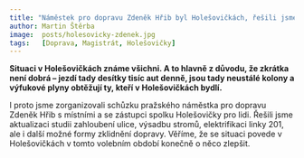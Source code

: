 ```yaml
---
title: "Náměstek pro dopravu Zdeněk Hřib byl Holešovičkách, řešili jsme budoucnost dopravní tepny"
author: Martin Štěrba
image:  posts/holesovicky-zdenek.jpg
tags:   [Doprava, Magistrát, Holešovičky]
---
```


**Situaci v Holešovičkách známe všichni. A to hlavně z důvodu, že zkrátka není dobrá – jezdí tady desítky tisíc aut denně, jsou tady neustálé kolony a výfukové plyny obtěžují ty, kteří v Holešovičkách bydlí.** 

I proto jsme zorganizovali schůzku pražského náměstka pro dopravu Zdeněk Hřib s místními a se zástupci spolku Holešovičky pro lidi. 
Řešili jsme aktualizaci studii zahloubení ulice, výsadbu stromů, elektrifikaci linky 201, ale i další možné formy zklidnění dopravy. Věříme, že se situaci povede v Holešovičkách v tomto volebním období konečně o něco zlepšit.


